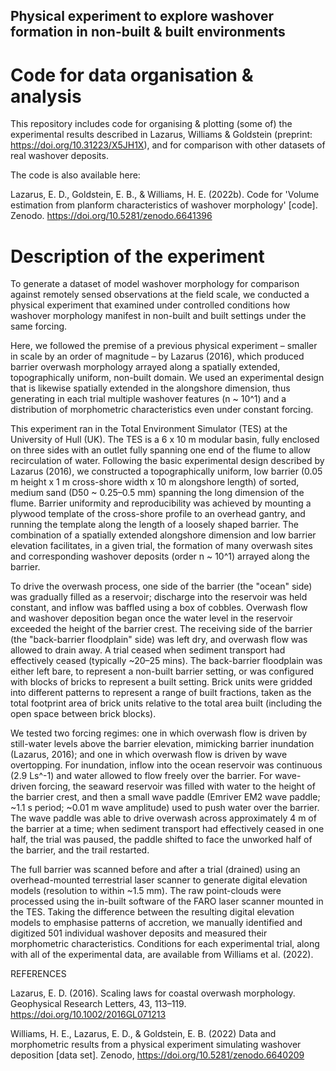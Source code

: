 ## Physical experiment to explore washover formation in non-built & built environments

# Code for data organisation & analysis
This repository includes code for organising & plotting (some of) the experimental results described in Lazarus, Williams & Goldstein (preprint: https://doi.org/10.31223/X5JH1X), and for comparison with other datasets of real washover deposits.

The code is also available here:

Lazarus, E. D., Goldstein, E. B., & Williams, H. E. (2022b). Code for 'Volume estimation from planform characteristics of washover morphology' [code]. Zenodo. https://doi.org/10.5281/zenodo.6641396



# Description of the experiment

To generate a dataset of model washover morphology for comparison against remotely sensed observations at the field scale, we conducted a physical experiment that examined under controlled conditions how washover morphology manifest in non-built and built settings under the same forcing.

Here, we followed the premise of a previous physical experiment – smaller in scale by an order of magnitude – by Lazarus (2016), which produced barrier overwash morphology arrayed along a spatially extended, topographically uniform, non-built domain. We used an experimental design that is likewise spatially extended in the alongshore dimension, thus generating in each trial multiple washover features (n ~ 10^1) and a distribution of morphometric characteristics even under constant forcing.

This experiment ran in the Total Environment Simulator (TES) at the University of Hull (UK). The TES is a 6 x 10 m modular basin, fully enclosed on three sides with an outlet fully spanning one end of the flume to allow recirculation of water. Following the basic experimental design described by Lazarus (2016), we constructed a topographically uniform, low barrier (0.05 m height x 1 m cross-shore width x 10 m alongshore length) of sorted, medium sand (D50 ~ 0.25–0.5 mm) spanning the long dimension of the flume. Barrier uniformity and reproducibility was achieved by mounting a plywood template of the cross-shore profile to an overhead gantry, and running the template along the length of a loosely shaped barrier. The combination of a spatially extended alongshore dimension and low barrier elevation facilitates, in a given trial, the formation of many overwash sites and corresponding washover deposits (order n ~ 10^1) arrayed along the barrier.

To drive the overwash process, one side of the barrier (the "ocean" side) was gradually filled as a reservoir; discharge into the reservoir was held constant, and inflow was baffled using a box of cobbles. Overwash flow and washover deposition began once the water level in the reservoir exceeded the height of the barrier crest. The receiving side of the barrier (the "back-barrier floodplain" side) was left dry, and overwash flow was allowed to drain away. A trial ceased when sediment transport had effectively ceased (typically ~20–25 mins). The back-barrier floodplain was either left bare, to represent a non-built barrier setting, or was configured with blocks of bricks to represent a built setting. Brick units were gridded into different patterns to represent a range of built fractions, taken as the total footprint area of brick units relative to the total area built (including the open space between brick blocks).

We tested two forcing regimes: one in which overwash flow is driven by still-water levels above the barrier elevation, mimicking barrier inundation (Lazarus, 2016); and one in which overwash flow is driven by wave overtopping. For inundation, inflow into the ocean reservoir was continuous (2.9 Ls^-1) and water allowed to flow freely over the barrier. For wave-driven forcing, the seaward reservoir was filled with water to the height of the barrier crest, and then a small wave paddle (Emriver EM2 wave paddle; ~1.1 s period; ~0.01 m wave amplitude) used to push water over the barrier. The wave paddle was able to drive overwash across approximately 4 m of the barrier at a time; when sediment transport had effectively ceased in one half, the trial was paused, the paddle shifted to face the unworked half of the barrier, and the trail restarted.

The full barrier was scanned before and after a trial (drained) using an overhead-mounted terrestrial laser scanner to generate digital elevation models (resolution to within ~1.5 mm). The raw point-clouds were processed using the in-built software of the FARO laser scanner mounted in the TES. Taking the difference between the resulting digital elevation models to emphasise patterns of accretion, we manually identified and digitized 501 individual washover deposits and measured their morphometric characteristics. Conditions for each experimental trial, along with all of the experimental data, are available from Williams et al. (2022).

REFERENCES

Lazarus, E. D. (2016). Scaling laws for coastal overwash morphology. Geophysical Research Letters, 43, 113–119. https://doi.org/10.1002/2016GL071213

Williams, H. E., Lazarus, E. D., & Goldstein, E. B. (2022) Data and morphometric results from a physical experiment simulating washover deposition [data set]. Zenodo, https://doi.org/10.5281/zenodo.6640209


